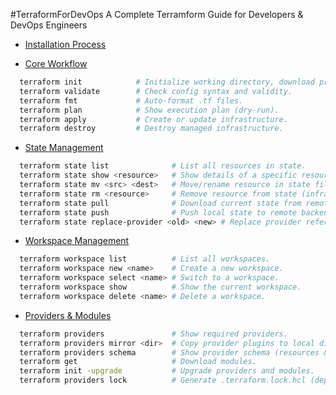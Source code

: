 #TerraformForDevOps 
A Complete Terramform Guide for Developers & DevOps Engineers 

- [Installation Process](installations_process/README.md)
  
- [Core Workflow](managing_containers/README.md)
```bash
  terraform init            # Initialize working directory, download providers & modules.
  terraform validate        # Check config syntax and validity.
  terraform fmt             # Auto-format .tf files.
  terraform plan            # Show execution plan (dry-run).
  terraform apply           # Create or update infrastructure.
  terraform destroy         # Destroy managed infrastructure.
```
 
- [State Management](managing_containers/README.md)
```bash
  terraform state list              # List all resources in state.
  terraform state show <resource>   # Show details of a specific resource.
  terraform state mv <src> <dest>   # Move/rename resource in state file.
  terraform state rm <resource>     # Remove resource from state (infra not deleted).
  terraform state pull              # Download current state from remote backend.
  terraform state push              # Push local state to remote backend.
  terraform state replace-provider <old> <new> # Replace provider references in state.
```

- [Workspace Management](managing_containers/README.md)
```bash
  terraform workspace list          # List all workspaces.
  terraform workspace new <name>    # Create a new workspace.
  terraform workspace select <name> # Switch to a workspace.
  terraform workspace show          # Show the current workspace.
  terraform workspace delete <name> # Delete a workspace.  
```

- [Providers & Modules](managing_containers/README.md)
```bash
  terraform providers               # Show required providers.
  terraform providers mirror <dir>  # Copy provider plugins to local dir.
  terraform providers schema        # Show provider schema (resources & data sources).
  terraform get                     # Download modules.
  terraform init -upgrade           # Upgrade providers and modules.
  terraform providers lock          # Generate .terraform.lock.hcl (dependency lock).
```
  